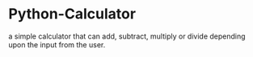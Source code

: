 # Python-Calculator
a simple calculator that can add, subtract, multiply or divide depending upon the input from the user.
